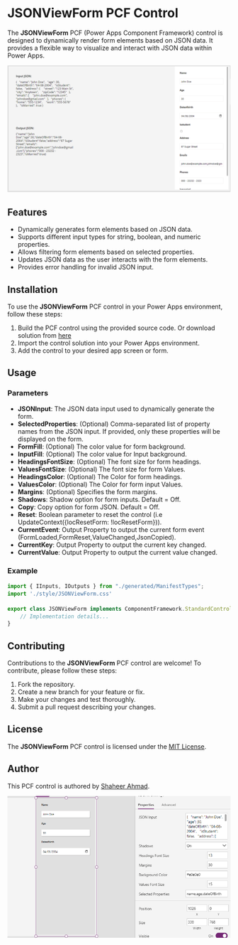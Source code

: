 # JSONViewForm PCF Control

The **JSONViewForm** PCF (Power Apps Component Framework) control is designed to dynamically render form elements based on JSON data. It provides a flexible way to visualize and interact with JSON data within Power Apps.

![Preview](./Assets/Preview.png)

## Features

- Dynamically generates form elements based on JSON data.
- Supports different input types for string, boolean, and numeric properties.
- Allows filtering form elements based on selected properties.
- Updates JSON data as the user interacts with the form elements.
- Provides error handling for invalid JSON input.

## Installation

To use the **JSONViewForm** PCF control in your Power Apps environment, follow these steps:

1. Build the PCF control using the provided source code. Or download solution from [here](./Solution/JSONForm.zip)
2. Import the control solution into your Power Apps environment.
3. Add the control to your desired app screen or form.

## Usage

### Parameters

- **JSONInput**: The JSON data input used to dynamically generate the form.
- **SelectedProperties**: (Optional) Comma-separated list of property names from the JSON input. If provided, only these properties will be displayed on the form.
- **FormFill**: (Optional) The color value for form background.
- **InputFill**: (Optional) The color value for Input background.
- **HeadingsFontSize**: (Optional) The font size for form headings.
- **ValuesFontSize**: (Optional) The font size for form Values.
- **HeadingsColor**: (Optional) The Color for form headings.
- **ValuesColor**: (Optional) The Color for form input Values.
- **Margins**: (Optional) Specifies the form margins.
- **Shadows**: Shadow option for form inputs. Default = Off.
- **Copy**: Copy option for form JSON. Default = Off.
- **Reset**: Boolean parameter to reset the control (i.e UpdateContext({locResetForm: !locResetForm})).
- **CurrentEvent**: Output Property to output the current form event (FormLoaded,FormReset,ValueChanged,JsonCopied).
- **CurrentKey**: Output Property to output the current key changed.
- **CurrentValue**: Output Property to output the current value changed.

### Example

```typescript
import { IInputs, IOutputs } from "./generated/ManifestTypes";
import './style/JSONViewForm.css'

export class JSONViewForm implements ComponentFramework.StandardControl<IInputs, IOutputs> {
    // Implementation details...
}
```

## Contributing

Contributions to the **JSONViewForm** PCF control are welcome! To contribute, please follow these steps:

1. Fork the repository.
2. Create a new branch for your feature or fix.
3. Make your changes and test thoroughly.
4. Submit a pull request describing your changes.

## License

The **JSONViewForm** PCF control is licensed under the [MIT License](LICENSE).

## Author

This PCF control is authored by [Shaheer Ahmad](https://github.com/shaheerahmadch).



![Properties](./Assets/Properties.png)